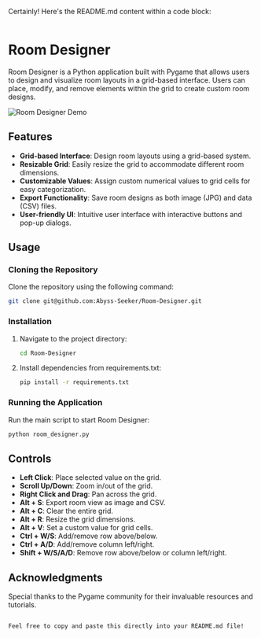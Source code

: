 Certainly! Here's the README.md content within a code block:

````markdown
````

# Room Designer

Room Designer is a Python application built with Pygame that allows users to design and visualize room layouts in a grid-based interface. Users can place, modify, and remove elements within the grid to create custom room designs.

![Room Designer Demo](demo.gif)

## Features

- **Grid-based Interface**: Design room layouts using a grid-based system.
- **Resizable Grid**: Easily resize the grid to accommodate different room dimensions.
- **Customizable Values**: Assign custom numerical values to grid cells for easy categorization.
- **Export Functionality**: Save room designs as both image (JPG) and data (CSV) files.
- **User-friendly UI**: Intuitive user interface with interactive buttons and pop-up dialogs.

## Usage

### Cloning the Repository

Clone the repository using the following command:

```bash
git clone git@github.com:Abyss-Seeker/Room-Designer.git
```

### Installation

1. Navigate to the project directory:
   ```bash
   cd Room-Designer
   ```

2. Install dependencies from requirements.txt:
   ```bash
   pip install -r requirements.txt
   ```

### Running the Application

Run the main script to start Room Designer:

```bash
python room_designer.py
```

## Controls

- **Left Click**: Place selected value on the grid.
- **Scroll Up/Down**: Zoom in/out of the grid.
- **Right Click and Drag**: Pan across the grid.
- **Alt + S**: Export room view as image and CSV.
- **Alt + C**: Clear the entire grid.
- **Alt + R**: Resize the grid dimensions.
- **Alt + V**: Set a custom value for grid cells.
- **Ctrl + W/S**: Add/remove row above/below.
- **Ctrl + A/D**: Add/remove column left/right.
- **Shift + W/S/A/D**: Remove row above/below or column left/right.

## Acknowledgments

Special thanks to the Pygame community for their invaluable resources and tutorials.

````

Feel free to copy and paste this directly into your README.md file!
